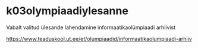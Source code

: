 # k03olympiaadiylesanne

Vabalt valitud ülesande lahendamine informaatikaolümpiaadi arhiivist

https://www.teaduskool.ut.ee/et/olumpiaadid/informaatikaolumpiaadi-arhiiv

